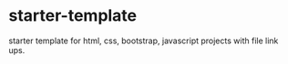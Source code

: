 # starter-template
starter template for html, css, bootstrap, javascript projects with file link ups.
